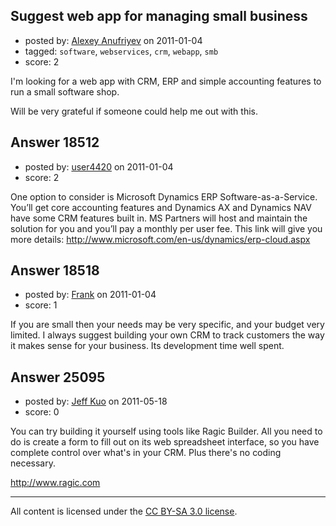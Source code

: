 ## Suggest web app for managing small business

- posted by: [Alexey Anufriyev](https://stackexchange.com/users/-1/6338-alexey-anufriyev) on 2011-01-04
- tagged: `software`, `webservices`, `crm`, `webapp`, `smb`
- score: 2

I'm looking for a web app with CRM, ERP and simple accounting features to run a small software shop.  

Will be very grateful if someone could help me out with this.  



## Answer 18512

- posted by: [user4420](https://stackexchange.com/users/-1/4420-user4420) on 2011-01-04
- score: 2

One option to consider is Microsoft Dynamics ERP Software-as-a-Service.  You’ll get core accounting features and Dynamics AX and Dynamics NAV have some CRM features built in.  MS Partners will host and maintain the solution for you and you’ll pay a monthly per user fee.  This link will give you more details:  http://www.microsoft.com/en-us/dynamics/erp-cloud.aspx



## Answer 18518

- posted by: [Frank](https://stackexchange.com/users/-1/4858-frank) on 2011-01-04
- score: 1

If you are small then your needs may be very specific, and your budget very limited.  I always suggest building your own CRM to track customers the way it makes sense for your business.  Its development time well spent. 




## Answer 25095

- posted by: [Jeff Kuo](https://stackexchange.com/users/-1/10552-jeff-kuo) on 2011-05-18
- score: 0

You can try building it yourself using tools like Ragic Builder. All you need to do is create a form to fill out on its web spreadsheet interface, so you have complete control over what's in your CRM. Plus there's no coding necessary.

http://www.ragic.com




---

All content is licensed under the [CC BY-SA 3.0 license](https://creativecommons.org/licenses/by-sa/3.0/).
